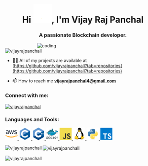 <h1 align="center">Hi <img src="https://github.com/Kathryn-Jie/Kathryn-Jie/blob/main/wave.gif" width="60px" />, I'm Vijay Raj Panchal</h1>
<h3 align="center">A passionate Blockchain developer.</h3>

<img align="right" alt="coding" width="400" src="https://user-images.githubusercontent.com/55389276/140866485-8fb1c876-9a8f-4d6a-98dc-08c4981eaf70.gif">

<p align="left"> <img src="https://komarev.com/ghpvc/?username=vijayrajpanchall&label=Profile%20views&color=0e75b6&style=flat" alt="vijayrajpanchall" /> </p>

- 👨‍💻 All of my projects are available at [https://github.com/vijayrajpanchall?tab=repositories](https://github.com/vijayrajpanchall?tab=repositories)

- 📫 How to reach me **vijayrajpanchal4@gmail.com**

<h3 align="left">Connect with me:</h3>
<p align="left">
<a href="https://linkedin.com/in/vijayrajpanchal" target="blank"><img align="center" src="https://raw.githubusercontent.com/iampavangandhi/iampavangandhi/master/gifs/coder.gif" alt="vijayrajpanchal" height="30" width="40" /></a>
</p>

<h3 align="left">Languages and Tools:</h3>
<p align="left"> <a href="https://aws.amazon.com" target="_blank" rel="noreferrer"> <img src="https://raw.githubusercontent.com/devicons/devicon/master/icons/amazonwebservices/amazonwebservices-original-wordmark.svg" alt="aws" width="40" height="40"/> </a> <a href="https://www.cprogramming.com/" target="_blank" rel="noreferrer"> <img src="https://raw.githubusercontent.com/devicons/devicon/master/icons/c/c-original.svg" alt="c" width="40" height="40"/> </a> <a href="https://www.w3schools.com/cpp/" target="_blank" rel="noreferrer"> <img src="https://raw.githubusercontent.com/devicons/devicon/master/icons/cplusplus/cplusplus-original.svg" alt="cplusplus" width="40" height="40"/> </a> <a href="https://www.docker.com/" target="_blank" rel="noreferrer"> <img src="https://raw.githubusercontent.com/devicons/devicon/master/icons/docker/docker-original-wordmark.svg" alt="docker" width="40" height="40"/> </a> <a href="https://developer.mozilla.org/en-US/docs/Web/JavaScript" target="_blank" rel="noreferrer"> <img src="https://raw.githubusercontent.com/devicons/devicon/master/icons/javascript/javascript-original.svg" alt="javascript" width="40" height="40"/> </a> <a href="https://www.linux.org/" target="_blank" rel="noreferrer"> <img src="https://raw.githubusercontent.com/devicons/devicon/master/icons/linux/linux-original.svg" alt="linux" width="40" height="40"/> </a> <a href="https://www.python.org" target="_blank" rel="noreferrer"> <img src="https://raw.githubusercontent.com/devicons/devicon/master/icons/python/python-original.svg" alt="python" width="40" height="40"/> </a> <a href="https://www.typescriptlang.org/" target="_blank" rel="noreferrer"> <img src="https://raw.githubusercontent.com/devicons/devicon/master/icons/typescript/typescript-original.svg" alt="typescript" width="40" height="40"/> </a> </p>

<p><img align="left" src="https://github-readme-stats.vercel.app/api/top-langs?username=vijayrajpanchall&show_icons=true&locale=en&layout=compact" alt="vijayrajpanchall" /></p>

<p>&nbsp;<img align="center" src="https://github-readme-stats.vercel.app/api?username=vijayrajpanchall&show_icons=true&locale=en" alt="vijayrajpanchall" /></p>

<p><img align="center" src="https://github-readme-streak-stats.herokuapp.com/?user=vijayrajpanchall&" alt="vijayrajpanchall" /></p>
